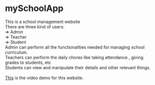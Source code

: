 # mySchoolApp
This is a school management website
</br>There are three kind of users:
</br>=> Admin
</br>=> Teacher
</br>=> Student
</br>Admin can perform all the functionalities needed for managing school curriculum.
</br>Teachers can perform the daily chores like taking attendance , giving grades to students, etc
</br>Students can view and manipulate their details and other relevant things.
</br>
</br>[This](https://drive.google.com/file/d/19JBilrz3O31mi43CP_JZF1IGlGDNqlTD/view?usp=sharing) is the video demo for this website.
